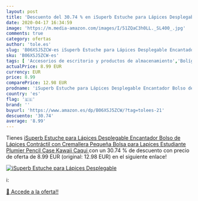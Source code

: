 ```yaml
---
layout: post
title: 'Descuento del 30.74 % en iSuperb Estuche para Lápices Desplegable'
date: 2020-04-17 16:34:59
image: 'https://m.media-amazon.com/images/I/51ZQaC3h0LL._SL400_.jpg'
comments: true
category: ofertas
author: 'tole.es'
slug: 'B06XSJ5ZCW-es iSuperb Estuche para Lápices Desplegable Encantador Bolso...'
sku: 'B06XSJ5ZCW-es'
tags: [ 'Accesorios de escritorio y productos de almacenamiento','Bolígrafos, lápices y útiles de escritura','Costura y manualidades','Dibujo','Estuches escolares','Hogar y cocina','Lápices','Marcadores','Material de oficina','Materiales de dibujo','Materiales, organizadores y dispensadores de escritorio','Oficina y papelería','Portaminas','Rotuladores y subrayadores','Subrayadores','lápices', ]
actualPrice: 8.99 EUR
currency: EUR
price: 8.99
comparePrice: 12.98 EUR
prodname: 'iSuperb Estuche para Lápices Desplegable Encantador Bolso de Lápices Contráctil con Cremallera Pequeña Bolsa para Lapices Estudiante Plumier Pencil Case Kawaii  Caqui '
country: 'es'
flag: '🇪🇸'
brand: ''
buyurl: 'https://www.amazon.es/dp/B06XSJ5ZCW/?tag=tolees-21'
descuento: '30.74'
average: '8.99'
---
```


Tienes [iSuperb Estuche para Lápices Desplegable Encantador Bolso de Lápices Contráctil con Cremallera Pequeña Bolsa para Lapices Estudiante Plumier Pencil Case Kawaii  Caqui ](https://www.amazon.es/dp/B06XSJ5ZCW/?tag=tolees-21) con un 30.74 % de descuento con precio de oferta de 8.99 EUR (original: 12.98 EUR) en el siguiente enlace!

[![iSuperb Estuche para Lápices Desplegable](https://m.media-amazon.com/images/I/51ZQaC3h0LL._SL400_.jpg)](https://www.amazon.es/dp/B06XSJ5ZCW/?tag=tolees-21)

ℹ️:


[🛒 Accede a la oferta!!](https://www.amazon.es/dp/B06XSJ5ZCW/?tag=tolees-21)
